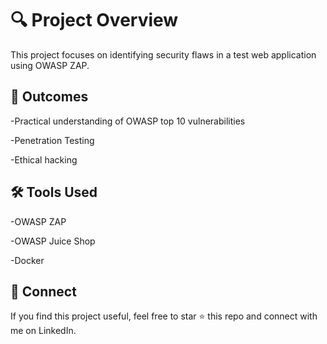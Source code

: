# **🔍 Project Overview**

This project focuses on identifying security flaws in a test web application using OWASP ZAP.
## **📌 Outcomes**
-Practical understanding of OWASP top 10 vulnerabilities

-Penetration Testing

-Ethical hacking

## **🛠 Tools Used**

-OWASP ZAP 

-OWASP Juice Shop

-Docker

## **📢 Connect**

If you find this project useful, feel free to star ⭐ this repo and connect with me on LinkedIn.

